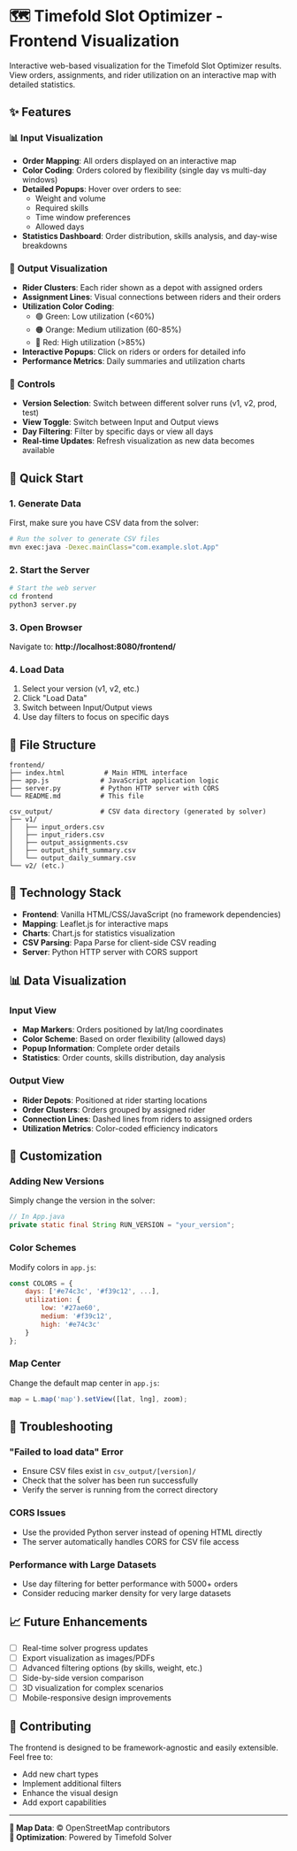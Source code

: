 # 🗺️ Timefold Slot Optimizer - Frontend Visualization

Interactive web-based visualization for the Timefold Slot Optimizer results. View orders, assignments, and rider utilization on an interactive map with detailed statistics.

## ✨ Features

### 📊 **Input Visualization**
- **Order Mapping**: All orders displayed on an interactive map
- **Color Coding**: Orders colored by flexibility (single day vs multi-day windows)
- **Detailed Popups**: Hover over orders to see:
  - Weight and volume
  - Required skills
  - Time window preferences
  - Allowed days
- **Statistics Dashboard**: Order distribution, skills analysis, and day-wise breakdowns

### 🎯 **Output Visualization**
- **Rider Clusters**: Each rider shown as a depot with assigned orders
- **Assignment Lines**: Visual connections between riders and their orders
- **Utilization Color Coding**:
  - 🟢 Green: Low utilization (<60%)
  - 🟠 Orange: Medium utilization (60-85%)
  - 🔴 Red: High utilization (>85%)
- **Interactive Popups**: Click on riders or orders for detailed info
- **Performance Metrics**: Daily summaries and utilization charts

### 🔧 **Controls**
- **Version Selection**: Switch between different solver runs (v1, v2, prod, test)
- **View Toggle**: Switch between Input and Output views
- **Day Filtering**: Filter by specific days or view all days
- **Real-time Updates**: Refresh visualization as new data becomes available

## 🚀 Quick Start

### 1. Generate Data
First, make sure you have CSV data from the solver:
```bash
# Run the solver to generate CSV files
mvn exec:java -Dexec.mainClass="com.example.slot.App"
```

### 2. Start the Server
```bash
# Start the web server
cd frontend
python3 server.py
```

### 3. Open Browser
Navigate to: **http://localhost:8080/frontend/**

### 4. Load Data
1. Select your version (v1, v2, etc.)
2. Click "Load Data"
3. Switch between Input/Output views
4. Use day filters to focus on specific days

## 📁 File Structure

```
frontend/
├── index.html          # Main HTML interface
├── app.js             # JavaScript application logic
├── server.py          # Python HTTP server with CORS
└── README.md          # This file

csv_output/            # CSV data directory (generated by solver)
├── v1/
│   ├── input_orders.csv
│   ├── input_riders.csv
│   ├── output_assignments.csv
│   ├── output_shift_summary.csv
│   └── output_daily_summary.csv
└── v2/ (etc.)
```

## 🎨 Technology Stack

- **Frontend**: Vanilla HTML/CSS/JavaScript (no framework dependencies)
- **Mapping**: Leaflet.js for interactive maps
- **Charts**: Chart.js for statistics visualization
- **CSV Parsing**: Papa Parse for client-side CSV reading
- **Server**: Python HTTP server with CORS support

## 📊 Data Visualization

### Input View
- **Map Markers**: Orders positioned by lat/lng coordinates
- **Color Scheme**: Based on order flexibility (allowed days)
- **Popup Information**: Complete order details
- **Statistics**: Order counts, skills distribution, day analysis

### Output View
- **Rider Depots**: Positioned at rider starting locations
- **Order Clusters**: Orders grouped by assigned rider
- **Connection Lines**: Dashed lines from riders to assigned orders
- **Utilization Metrics**: Color-coded efficiency indicators

## 🔧 Customization

### Adding New Versions
Simply change the version in the solver:
```java
// In App.java
private static final String RUN_VERSION = "your_version";
```

### Color Schemes
Modify colors in `app.js`:
```javascript
const COLORS = {
    days: ['#e74c3c', '#f39c12', ...],
    utilization: {
        low: '#27ae60',
        medium: '#f39c12', 
        high: '#e74c3c'
    }
};
```

### Map Center
Change the default map center in `app.js`:
```javascript
map = L.map('map').setView([lat, lng], zoom);
```

## 🐛 Troubleshooting

### "Failed to load data" Error
- Ensure CSV files exist in `csv_output/[version]/`
- Check that the solver has been run successfully
- Verify the server is running from the correct directory

### CORS Issues
- Use the provided Python server instead of opening HTML directly
- The server automatically handles CORS for CSV file access

### Performance with Large Datasets
- Use day filtering for better performance with 5000+ orders
- Consider reducing marker density for very large datasets

## 📈 Future Enhancements

- [ ] Real-time solver progress updates
- [ ] Export visualization as images/PDFs
- [ ] Advanced filtering options (by skills, weight, etc.)
- [ ] Side-by-side version comparison
- [ ] 3D visualization for complex scenarios
- [ ] Mobile-responsive design improvements

## 🤝 Contributing

The frontend is designed to be framework-agnostic and easily extensible. Feel free to:
- Add new chart types
- Implement additional filters
- Enhance the visual design
- Add export capabilities

---

**📍 Map Data**: © OpenStreetMap contributors  
**🎯 Optimization**: Powered by Timefold Solver
